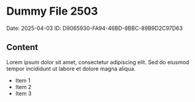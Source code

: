 # Dummy File 2503

Date: 2025-04-03
ID: D9065930-FA94-46BD-8BBC-89B9D2C97D63

## Content

Lorem ipsum dolor sit amet, consectetur adipiscing elit.
Sed do eiusmod tempor incididunt ut labore et dolore magna aliqua.

* Item 1
* Item 2
* Item 3

